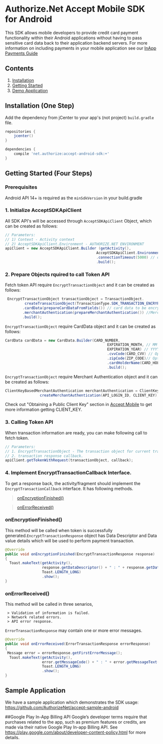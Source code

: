
# Authorize.Net Accept Mobile SDK for Android  

  
This SDK allows mobile developers to provide credit card payment functionality within their Android applications without having to pass sensitive card data back to their application backend servers.  For more information on including payments in your mobile application see our [InApp Payments Guide](http://developer.authorize.net/api/reference/features/in-app.html)


## Contents

1. [Installation](#installation-one-step)
1. [Getting Started](#getting-started-four-steps)
1. [Demo Application](#sample-application)

## Installation (One Step)
Add the dependency from jCenter to your app's (not project) `build.gradle` file.

```groovy
repositories {
    jcenter()
}

dependencies {
    compile 'net.authorize:accept-android-sdk:+'
}
```

## Getting Started (Four Steps)

### Prerequisites

 Android API 14+ is required as the `minSdkVersion` in your build.gradle


### 1. Initialize AcceptSDKApiClient

 All SDK API's will be accessed through `AcceptSDKApiClient` Object, which can be created as follows:

```java
// Parameters:
// 1) Context - Activity context
// 2) AcceptSDKApiClient.Environment - AUTHORIZE.NET ENVIRONMENT
apiClient = new AcceptSDKApiClient.Builder (getActivity(),
                                          AcceptSDKApiClient.Environment.SANDBOX) 
                                          .connectionTimeout(5000) // optional connection time out in milliseconds
                                          .build();
```

### 2. Prepare Objects rquired to call Token API
 Fetch token API require `EncryptTransactionObject` and it can be created as follows:

```java
 EncryptTransactionObject transactionObject = TransactionObject.
         createTransactionObject(TransactionType.SDK_TRANSACTION_ENCRYPTION)// type of transaction object
        .cardData(prepareCardDataFromFields()) // card data to be encrypted
        .merchantAuthentication(prepareMerchantAuthentication()) //Merchant authentication
        .build();
```

`EncryptTransactionObject` require CardData object and it can be created as follows:

```java
CardData cardData = new CardData.Builder(CARD_NUMBER,
                                               EXPIRATION_MONTH, // MM
                                               EXPIRATION_YEAR) // YYYY
                                               .cvvCode(CARD_CVV) // Optional
                                               .zipCode(ZIP_CODE)// Optional
                                               .cardHolderName(CARD_HOLDER_NAME)// Optional
                                               .build();
```

`EncryptTransactionObject` require Merchant Authentication object and it can be created as follows:

```java
ClientKeyBasedMerchantAuthentication merchantAuthentication = ClientKeyBasedMerchantAuthentication.
                createMerchantAuthentication(API_LOGIN_ID, CLIENT_KEY);
```

Check out "Obtaining a Public Client Key" section in [Accept Mobile](http://developer.authorize.net/api/reference/features/in-app.html) 
to get more information getting CLIENT_KEY.

### 3. Calling Token API

When transaction information are ready, you can make following call to fetch token.

```java
// Parameters: 
// 1. EncryptTransactionObject - The transaction object for current transaction
// 2. transaction response callback.
apiClient.getTokenWithRequest(transactionObject, callback);
```

### 4. Implement  EncryptTransactionCallback Interface.

To get a response back, the activity/fragment should implement the `EncryptTransactionCallback` interface. It has following methods.

> [onEncryptionFinished()](#onEncryption-Finished)

> [onErrorReceived()](#onError-Received)

### onEncryptionFinished() 

   This method will be called when token is successfully generated.`EncryptTransactionResponse` object has Data Descriptor and Data value details which will be used to perform payment transaction.
   
```java
@Override
public void onEncryptionFinished(EncryptTransactionResponse response) 
{ 
  Toast.makeText(getActivity(), 
                 response.getDataDescriptor() + " : " + response.getDataValue(),
                 Toast.LENGTH_LONG)
                 .show();
}
```

### onErrorReceived()

   This  method will be called in three senarios,
   
     > Validation of information is failed.
     > Network related errors.
     > API error response.
     
 `ErrorTransactionResponse` may contain one or more error messages.

```java
@Override
public void onErrorReceived(ErrorTransactionResponse errorResponse) 
{ 
 Message error = errorResponse.getFirstErrorMessage();
  Toast.makeText(getActivity(), 
                 error.getMessageCode() + " : " + error.getMessageText() ,
                 Toast.LENGTH_LONG)
                 .show();
}
```

## Sample Application

 We have a sample application which demonstrates the SDK usage:  
   https://github.com/AuthorizeNet/accept-sample-android
  
  
##Google Play In-App Billing API
Google’s developer terms require that purchases related to the app, such as premium features or credits, are made via their native Google Play In-app Billing API.  See https://play.google.com/about/developer-content-policy.html for more details.
